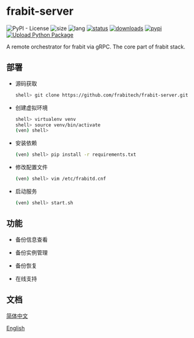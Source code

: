 # frabit-server
![PyPI - License](https://img.shields.io/github/license/frabitech/frabit-server)
![size](https://img.shields.io/github/repo-size/frabitech/frabit-server)
![lang](https://img.shields.io/pypi/pyversions/frabit-server)
[![status](https://img.shields.io/pypi/status/frabit-server)](https://github.com/frabitech/frabit-server/releases)
[![downloads](https://img.shields.io/github/downloads/frabitech/frabit-server/total.svg)](https://github.com/frabitech/frabit-server/releases)
[![pypi](https://img.shields.io/pypi/v/frabit)](https://github.com/frabitech/frabit-server/releases)
[![Upload Python Package](https://github.com/frabitech/frabit-server/actions/workflows/python-publish.yml/badge.svg)](https://github.com/frabitech/frabit-server/actions/workflows/python-publish.yml)

A remote orchestrator for frabit via gRPC. The core part of frabit stack.

## 部署

 - 源码获取
   ```bash
   shell> git clone https://github.com/frabitech/frabit-server.git
   ```
   
 - 创建虚拟环境 
   ```bash
   shell> virtualenv venv
   shell> source venv/bin/activate
   (ven) shell>
   ```
 - 安装依赖
   ```bash
   (ven) shell> pip install -r requirements.txt 
   ```
 - 修改配置文件
   ```bash
   (ven) shell> vim /etc/frabitd.cnf
   ```
 - 启动服务
   ```bash
   (ven) shell> start.sh
   ```

## 功能

 - 备份信息查看

 - 备份实例管理

 - 备份恢复

 - 在线支持

## 文档

[简体中文](docs/zh/README.md)

[English](docs/en/README.md)
